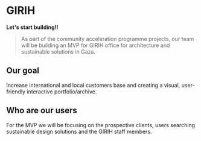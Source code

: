 # GIRIH
 **Let's start building!!**

> As part of the community acceleration programme projects, our team will be building an MVP for GIRIH office for architecture and sustainable solutions in Gaza.

## Our goal
Increase international and local customers base and creating a visual, user-friendly interactive portfolio/archive.

## Who are our users
For the MVP we will be focusing on the prospective clients, users searching sustainable design solutions and the GIRIH staff members.
